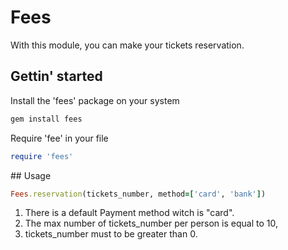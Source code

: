 # Fees

With this module, you can make your tickets reservation.

## Gettin' started

Install the 'fees' package on your system

```ruby
gem install fees
```

Require 'fee' in your file

```ruby
require 'fees'
```


## Usage

```ruby
Fees.reservation(tickets_number, method=['card', 'bank'])
```

1. There is a default Payment method witch is "card".
2. The max number of tickets_number per person is equal to 10,
3. tickets_number must to be greater than 0.
